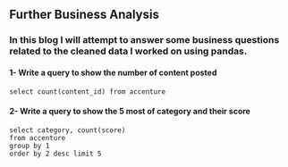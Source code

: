 ## Further Business Analysis

### In this blog I will attempt to answer some business questions related to the cleaned data I worked on using pandas. 
#### 1- Write a query to show the number of content posted
```
select count(content_id) from accenture
```
#### 2- Write a query to show the 5 most of category and their score
```
select category, count(score)
from accenture
group by 1
order by 2 desc limit 5
```

   
